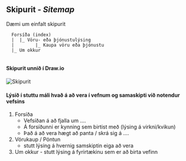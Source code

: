 
## Skipurit - _Sitemap_

Dæmi um einfalt skipurit

```
  Forsíða (index)
  |  |_ Vöru- eða þjónustulýsing
  |        |_ Kaupa vöru eða þjónustu    
  |_ Um okkur
  
```

#### Skipurit unnið í Draw.io

![Skipurit](Site-frame.drawio.svg)

#### Lýsið í stuttu máli hvað á að vera í vefnum og samaskipti við notendur vefsins

1. Forsíða
    * Vefsíðan á að fjalla um ....
    * Á forsíðunni er kynning sem birtist með (lýsing á virkni/kvikun)
    * Það á að vera hægt að panta / skrá sig á ....
1. Vörukaup / Pöntun 
    * stutt lýsing á hvernig samskiptin eiga að vera
1. Um okkur - stutt lýsing á fyrirtækinu sem er að birta vefinn

 
